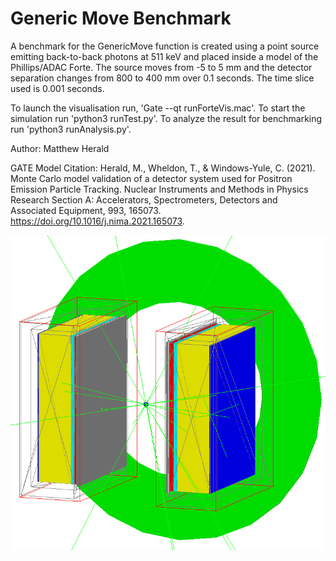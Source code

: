# Generic Move Benchmark

A benchmark for the GenericMove function is created using a point source emitting back-to-back photons at 511 keV and placed inside a model of the Phillips/ADAC Forte. The source moves from -5 to 5 mm and the detector separation changes from 800 to 400 mm over 0.1 seconds. The time slice used is 0.001 seconds. 

To launch the visualisation run, 'Gate --qt runForteVis.mac'. To start the simulation run 'python3 runTest.py'. To analyze the result for benchmarking run 'python3 runAnalysis.py'.

Author: Matthew Herald

GATE Model Citation:
Herald, M., Wheldon, T., & Windows-Yule, C. (2021). Monte Carlo model validation of a detector system used for Positron Emission Particle Tracking. Nuclear Instruments and Methods in Physics Research Section A: Accelerators, Spectrometers, Detectors and Associated Equipment, 993, 165073. https://doi.org/10.1016/j.nima.2021.165073.

![Alt text](data/Benchmark.png?raw=true)
